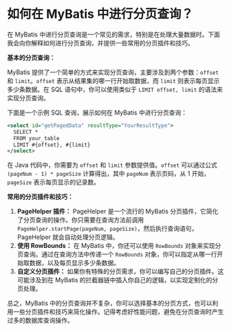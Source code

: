 # 如何在 MyBatis 中进行分页查询？

在 MyBatis 中进行分页查询是一个常见的需求，特别是在处理大量数据时。下面我会向你解释如何进行分页查询，并提供一些常用的分页插件和技巧。



**基本的分页查询：**



MyBatis 提供了一个简单的方式来实现分页查询，主要涉及到两个参数：`offset` 和 `limit`。`offset` 表示从结果集的哪一行开始取数据，而 `limit` 则表示每页显示多少条数据。在 SQL 语句中，你可以使用类似于 `LIMIT offset, limit` 的语法来实现分页查询。



下面是一个示例 SQL 查询，展示如何在 MyBatis 中进行分页查询：



```xml
<select id="getPagedData" resultType="YourResultType">
  SELECT *
  FROM your_table
  LIMIT #{offset}, #{limit}
</select>
```



在 Java 代码中，你需要为 `offset` 和 `limit` 参数提供值。`offset` 可以通过公式 `(pageNum - 1) * pageSize` 计算得出，其中 `pageNum` 表示页码，从 1 开始，`pageSize` 表示每页显示的记录数。



**常用的分页插件和技巧：**



1.  **PageHelper 插件：** PageHelper 是一个流行的 MyBatis 分页插件，它简化了分页查询的操作。你只需要在查询方法前调用 `PageHelper.startPage(pageNum, pageSize)`，然后执行查询语句，PageHelper 就会自动处理分页逻辑。 
2.  **使用 RowBounds：** 在 MyBatis 中，你还可以使用 `RowBounds` 对象来实现分页查询。通过在查询方法中传递一个 `RowBounds` 对象，你可以指定从哪一行开始取数据，以及每页显示多少条数据。 
3.  **自定义分页插件：** 如果你有特殊的分页需求，你可以编写自己的分页插件。这可能涉及到在 MyBatis 的拦截器链中插入你自己的逻辑，以实现定制化的分页处理。 



总之，MyBatis 中的分页查询并不复杂，你可以选择基本的分页方式，也可以利用一些分页插件和技巧来简化操作。记得考虑好性能问题，避免在分页查询时产生过多的数据库查询操作。


